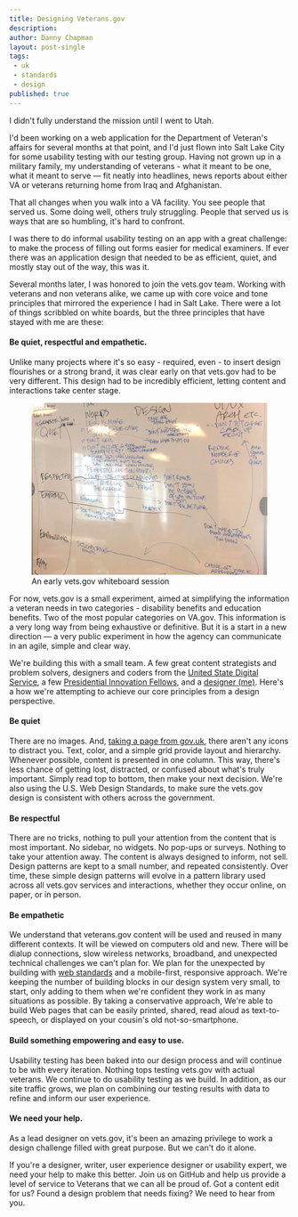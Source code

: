 ```yaml
---
title: Designing Veterans.gov
description:
author: Danny Chapman
layout: post-single
tags:
 - uk
 - standards
 - design
published: true
---
```


<div markdown="1">

I didn't fully understand the mission until I went to Utah.

I'd been working on a web application for the Department of Veteran's affairs for several months at that point, and I'd just flown into Salt Lake City for some usability testing with our testing group. Having not grown up in a military family, my understanding of veterans - what it meant to be one, what it meant to serve — fit neatly into headlines, news reports about either VA or veterans returning home from Iraq and Afghanistan.

<!--more-->

That all changes when you walk into a VA facility. You see people that served us. Some doing well, others truly struggling. People that served us is ways that are so humbling, it's hard to confront.

I was there to do informal usability testing on an app with a great challenge: to make the process of filling out forms easier for medical examiners. If ever there was an application design that needed to be as efficient, quiet, and mostly stay out of the way, this was it.

Several months later, I was honored to join the vets.gov team. Working with veterans and non veterans alike, we came up with core voice and tone principles that mirrored the experience I had in Salt Lake. There were a lot of things scribbled on white boards, but the three principles that have stayed with me are these:

#### Be quiet, respectful and empathetic.

Unlike many projects where it's so easy - required, even - to insert design flourishes or a strong brand, it was clear early on that vets.gov had to be very different. This design had to be incredibly efficient, letting content and interactions take center stage.

</div>

<div markdown="0">

<figure>
  <img src="/assets/images/content/posts/whiteboard.jpg" alt="Caption to image">
<figcaption>
  An early vets.gov whiteboard session
</figcaption>
</figure>

</div>

<div markdown="1">

For now, vets.gov is a small experiment, aimed at simplifying the information a veteran needs in two categories - disability benefits and education benefits. Two of the most popular categories on VA.gov. This information is a very long way from being exhaustive or definitive. But it is a start in a new direction — a very public experiment in how the agency can communicate in an agile, simple and clear way.

We're building this with a small team. A few great content strategists and problem solvers, designers and coders from the [United State Digital Service](https://www.whitehouse.gov/digital/united-states-digital-service), a few [Presidential Innovation Fellows](http://pif.gov), and a [designer (me)](http://dannychapman.com). Here's a how we're attempting to achieve our core principles from a design perspective.

#### Be quiet

There are no images. And, [taking a page from gov.uk](https://gds.blog.gov.uk/2013/06/18/retiring-our-icons/), there aren't any icons to distract you. Text, color, and a simple grid provide layout and hierarchy. Whenever possible, content is presented in one column. This way, there's less chance of getting lost, distracted, or confused about what's truly important. Simply read top to bottom, then make your next decision. We're also using the U.S. Web Design Standards, to make sure the vets.gov design is consistent with others across the government.

#### Be respectful

There are no tricks, nothing to pull your attention from the content that is most important. No sidebar, no widgets. No pop-ups or surveys. Nothing to take your attention away. The content is always designed to inform, not sell. Design patterns are kept to a small number, and repeated consistently. Over time, these simple design patterns will evolve in a pattern library used across all vets.gov services and interactions, whether they occur online, on paper, or in person.

#### Be empathetic

We understand that veterans.gov content will be used and reused in many different contexts. It will be viewed on computers old and new. There will be dialup connections, slow wireless networks, broadband, and unexpected technical challenges we can't plan for. We plan for the unexpected by building with [web standards](http://www.webstandards.org/) and a mobile-first, responsive approach. We're keeping the number of building blocks in our design system very small, to start, only adding to them when we're confident they work in as many situations as possible. By taking a conservative approach, We're able to build Web pages that can be easily printed, shared, read aloud as text-to-speech, or displayed on your cousin's old not-so-smartphone.

#### Build something empowering and easy to use.

Usability testing has been baked into our design process and will continue to be with every iteration. Nothing tops testing vets.gov with actual veterans. We continue to do usability testing as we build. In addition, as our site traffic grows, we plan on combining our testing results with data to refine and inform our user experience.

#### We need your help.

As a lead designer on vets.gov, it's been an amazing privilege to work a design challenge filled with great purpose. But we can't do it alone.

If you're a designer, writer, user experience designer or usability expert, we need your help to make this better. Join us on GitHub and help us provide a level of service to Veterans that we can all be proud of. Got a content edit for us? Found a design problem that needs fixing? We need to hear from you.
